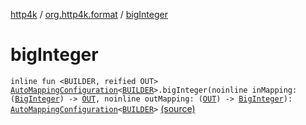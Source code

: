 [http4k](../index.md) / [org.http4k.format](index.md) / [bigInteger](./big-integer.md)

# bigInteger

`inline fun <BUILDER, reified OUT> `[`AutoMappingConfiguration`](-auto-mapping-configuration/index.md)`<`[`BUILDER`](big-integer.md#BUILDER)`>.bigInteger(noinline inMapping: (`[`BigInteger`](https://docs.oracle.com/javase/9/docs/api/java/math/BigInteger.html)`) -> `[`OUT`](big-integer.md#OUT)`, noinline outMapping: (`[`OUT`](big-integer.md#OUT)`) -> `[`BigInteger`](https://docs.oracle.com/javase/9/docs/api/java/math/BigInteger.html)`): `[`AutoMappingConfiguration`](-auto-mapping-configuration/index.md)`<`[`BUILDER`](big-integer.md#BUILDER)`>` [(source)](https://github.com/http4k/http4k/blob/master/http4k-core/src/main/kotlin/org/http4k/format/AutoMappingConfiguration.kt#L94)